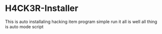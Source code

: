 # H4CK3R-Installer
This is auto installaling hacking item program simple run it all is well all thing is auto mode script
